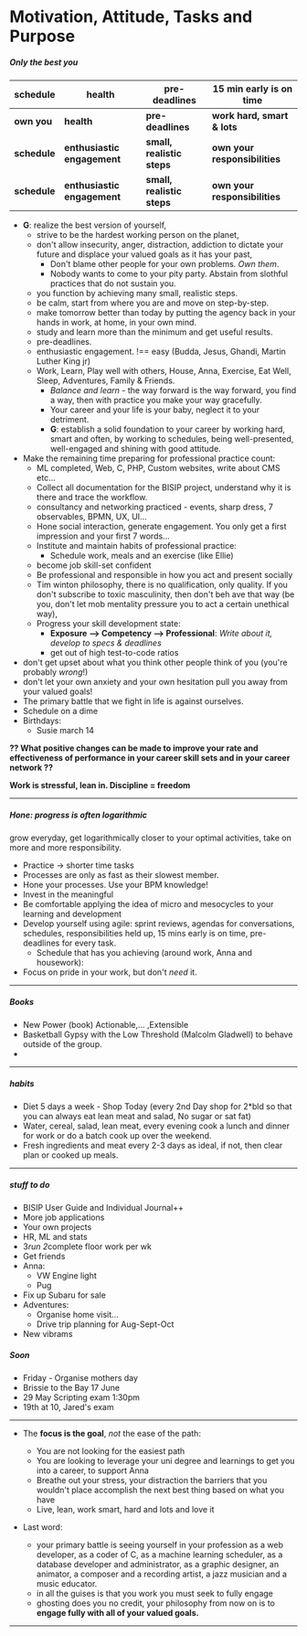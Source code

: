 # Motivation, Attitude, Tasks and Purpose

##### *Only* the best you

| schedule     | health     | pre-deadlines     | 15 min early is on time     |
| ------------ | ---------- | ----------------- | --------------------------- |
| **own you**  | **health** | **pre-deadlines** | **work hard, smart & lots** |
| **schedule** | **enthusiastic engagement** | **small, realistic steps** |**own your responsibilities**|
| **schedule** | **enthusiastic engagement** | **small, realistic steps** |**own your responsibilities**|


* **G**: realize the best version of yourself,
    * strive to be the hardest working person on the planet,
    * don't allow insecurity, anger, distraction, addiction to dictate your future and displace your valued goals as it has your past,
        * Don't blame other people for your own problems. *Own them*.
        * Nobody wants to come to your pity party. Abstain from slothful practices that do not sustain you.
    * you function by achieving many small, realistic steps.
    * be calm, start from where you are and move on step-by-step.
    * make tomorrow better than today by putting the agency back in your hands in work, at home, in your own mind.
    * study and learn more than the minimum and get useful results.
    * pre-deadlines.
    * enthusiastic engagement. !== easy (Budda, Jesus, Ghandi, Martin Luther King jr)
    * Work, Learn, Play well with others, House, Anna, Exercise, Eat Well, Sleep, Adventures, Family & Friends.
        * *Balance and learn* - the way forward is the way forward, you find a way, then with practice you make your way gracefully.
        * Your career and your life is your baby, neglect it to your detriment.
        * **G**: establish a solid foundation to your career by working hard, smart and often, by working to schedules, being well-presented, well-engaged and shining with good attitude.
* Make the remaining time preparing for professional practice count:
    * ML completed, Web, C, PHP, Custom websites, write about CMS etc...
    * Collect all documentation for the BISIP project, understand why it is there and trace the workflow.
    * consultancy and networking practiced - events, sharp dress, 7 observables, BPMN, UX, UI...
    * Hone social interaction, generate engagement. You only get a first impression and your first 7 words...
    * Institute and maintain habits of professional practice:
    	* Schedule work, meals and an exercise (like Ellie)
    * become job skill-set confident
	* Be professional and responsible in how you act and present socially
    * Tim winton philosophy, there is no qualification, only quality. If you don't subscribe to toxic masculinity, then don't beh ave that way (be you, don't let mob mentality pressure you to act a certain unethical way),
    * Progress your skill development state:
        * **Exposure --> Competency --> Professional**: *Write about it, develop to specs & deadlines*
        * get out of high test-to-code ratios
* don't get upset about what you think other people think of you (you're probably *wrong*!)
* don't let your own anxiety and your own hesitation pull you away from your valued goals!
* The primary battle that we fight in life is against ourselves.
* Schedule on a dime
* Birthdays:
    * Susie march 14

**?? What positive changes can be made to improve your rate and effectiveness of performance in your career skill sets and in your career network ??**

**Work is stressful, lean in. Discipline = freedom**

---

##### Hone: progress is often logarithmic

grow everyday, get logarithmically closer to your optimal activities, take on more and more responsibility.

* Practice -> shorter time tasks
* Processes are only as fast as their slowest member.
* Hone your processes. Use your BPM knowledge!
* Invest in the meaningful
* Be comfortable applying the idea of micro and mesocycles to your learning and development
* Develop yourself using agile: sprint reviews, agendas for conversations, schedules, responsibilities held up, 15 mins early is on time, pre-deadlines for every task.
    * Schedule that has you achieving (around work, Anna and housework):
* Focus on pride in your work, but don't *need* it.

---

##### Books

* New Power (book) Actionable,... ,Extensible
* Basketball Gypsy with the Low Threshold (Malcolm Gladwell) to behave outside of the group.
*

---

##### habits

* Diet 5 days a week - Shop Today (every 2nd Day shop for 2*bld so that you can always eat lean meat and salad, No sugar or sat fat)
* Water, cereal, salad, lean meat, every evening cook a lunch and dinner for work or do a batch cook up over the weekend.
* Fresh ingredients and meat every 2-3 days as ideal, if not, then clear plan or cooked up meals.

---

##### stuff to do

* BISIP User Guide and Individual Journal++
* More job applications
* Your own projects
* HR, ML and stats
* 3*run 2*complete floor work per wk
* Get friends
* Anna:
    * VW Engine light
    * Pug
* Fix up Subaru for sale
* Adventures:
    * Organise home visit...
    * Drive trip planning for Aug-Sept-Oct
* New vibrams

##### Soon

* Friday - Organise mothers day
* Brissie to the Bay 17 June
* 29 May Scripting exam 1:30pm
* 19th at 10, Jared's exam

---

* The **focus is the goal**, *not* the ease of the path:
    * You are not looking for the easiest path
    * You are looking to leverage your uni degree and learnings to get you into a career, to support Anna
    * Breathe out your stress, your distraction the barriers that you wouldn't place accomplish the next best thing based on what you have
    * Live, lean, work smart, hard and lots and love it

* Last word:
	* your primary battle is seeing yourself in your profession as a web developer, as a coder of C, as a machine learning scheduler, as a database developer and administrator, as a graphic designer, an animator, a composer and a recording artist, a jazz musician and a music educator.
	* in all the guises is that you work you must seek to fully engage
	* ghosting does you no credit, your philosophy from now on is to **engage fully with all of your valued goals.**

---
